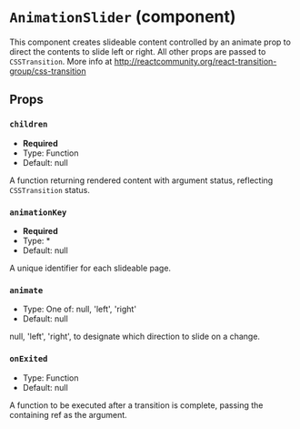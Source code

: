 `AnimationSlider` (component)
=============================

This component creates slideable content controlled by an animate prop to direct the contents to slide left or right.
All other props are passed to `CSSTransition`. More info at http://reactcommunity.org/react-transition-group/css-transition

Props
-----

### `children`

- **Required**
- Type: Function
- Default: null

A function returning rendered content with argument status, reflecting `CSSTransition` status.

### `animationKey`

- **Required**
- Type: *
- Default: null

A unique identifier for each slideable page.

### `animate`

- Type: One of: null, 'left', 'right'
- Default: null

null, 'left', 'right', to designate which direction to slide on a change.

### `onExited`

- Type: Function
- Default: null

A function to be executed after a transition is complete, passing the containing ref as the argument.

